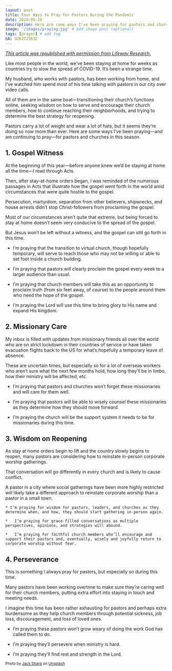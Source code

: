 ```yaml
---
layout: post
title: Four Ways to Pray for Pastors During the Pandemic
date: 2020-05-20
description: Here are some ways I’ve been praying for pastors and churches in this season. # Add post description (optional)
image: '/images/praying.jpg' # Add image post (optional)
tags: [prayer] # add tag
GA: U263725632
---
```

<a href= "https://research.lifeway.com/2020/05/11/4-ways-to-pray-for-pastors-right-now/" target= "blank">*This article was republished with permission from Lifeway Research.*</a>

Like most people in the world, we’ve been staying at home for weeks as countries try to slow the spread of COVID-19. It’s been a strange time. 

My husband, who works with pastors, has been working from home, and I’ve watched him spend most of his time talking with pastors in our city over video calls. 

All of them are in the same boat—transitioning their church’s functions online, seeking wisdom on how to serve and encourage their church members, how to continue reaching their neighborhoods, and trying to determine the best strategy for reopening.

Pastors carry a lot of weight and wear a lot of hats, but it seems they’re doing so now more than ever. Here are some ways I’ve been praying—and am continuing to pray—for pastors and churches in this season.

## 1. Gospel Witness

At the beginning of this year—before anyone knew we’d be staying at home all the time—I read through Acts.

Then, after stay-at-home orders began, I was reminded of the numerous passages in Acts that illustrate how the gospel went forth in the world amid circumstances that were quite hostile to the gospel. 

Persecution, martyrdom, separation from other believers, shipwrecks, and house arrests didn’t stop Christ-followers from proclaiming the gospel.

Most of our circumstances aren’t quite that extreme, but being forced to stay at home doesn’t seem very conducive to the spread of the gospel.

But Jesus won’t be left without a witness, and the gospel can still go forth in this time. 

*  I’m praying that the transition to virtual church, though hopefully temporary, will serve to reach those who may not be willing or able to set foot inside a church building.

* I’m praying that pastors will clearly proclaim the gospel every week to a larger audience than usual.

* I’m praying that church members will take this as an opportunity to proclaim truth (from six feet away, of course) to the people around them who need the hope of the gospel.

* I’m praying the Lord will use this time to bring glory to His name and expand His kingdom.

## 2. Missionary Care

My inbox is filled with updates from missionary friends all over the world who are on strict lockdown in their countries of service or have taken evacuation flights back to the US for what’s hopefully a temporary leave of absence. 

These are uncertain times, but especially so for a lot of overseas workers who aren’t sure what the next few months hold, how long they’ll be in limbo, how their ministry will be affected, etc.

* I’m praying that pastors and churches won’t forget these missionaries and will care for them well.

* I’m praying that pastors will be able to wisely counsel these missionaries as they determine how they should move forward.

* I’m praying the church will be the support system it needs to be for missionaries during this time.

## 3. Wisdom on Reopening

As stay at home orders begin to lift and the country slowly begins to reopen, many pastors are considering how to reinstate in-person corporate worship gatherings.

That conversation will go differently in every church and is likely to cause conflict. 

A pastor in a city where social gatherings have been more highly restricted will likely take a different approach to reinstate corporate worship than a pastor in a small town.

    * I’m praying for wisdom for pastors, leaders, and churches as they determine when, and how, they should start gathering in-person again.

    *   I’m praying for grace-filled conversations as multiple perspectives, opinions, and strategies will abound.

    *   I’m praying for faithful church members who’ll encourage and support their pastors and, eventually, wisely and joyfully return to corporate worship without fear.

## 4. Perseverance

This is something I always pray for pastors, but especially so during this time.

Many pastors have been working overtime to make sure they’re caring well for their church members, putting extra effort into staying in touch and meeting needs. 

I imagine this time has been rather exhausting for pastors and perhaps extra burdensome as they help church members through potential sickness, job loss, discouragement, and loss of loved ones.

* I’m praying these pastors won’t grow weary of doing the work God has called them to do.

* I’m praying they’ll persevere when ministry is hard.

* I’m praying they’ll find rest and strength in the Lord.

<sub>Photo by <a href="https://unsplash.com/@jacksharp_photography?utm_content=creditCopyText&utm_medium=referral&utm_source=unsplash">Jack Sharp</a> on <a href="https://unsplash.com/photos/men-touching-each-others-foreheads-ShCVvQbQBDk?utm_content=creditCopyText&utm_medium=referral&utm_source=unsplash">Unsplash</a></sub>
  